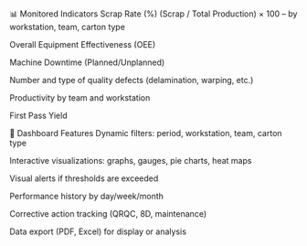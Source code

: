 📊 Monitored Indicators
Scrap Rate (%)
(Scrap / Total Production) × 100 – by workstation, team, carton type

Overall Equipment Effectiveness (OEE)

Machine Downtime (Planned/Unplanned)

Number and type of quality defects (delamination, warping, etc.)

Productivity by team and workstation

First Pass Yield

🔧 Dashboard Features
Dynamic filters: period, workstation, team, carton type

Interactive visualizations: graphs, gauges, pie charts, heat maps

Visual alerts if thresholds are exceeded

Performance history by day/week/month

Corrective action tracking (QRQC, 8D, maintenance)

Data export (PDF, Excel) for display or analysis
